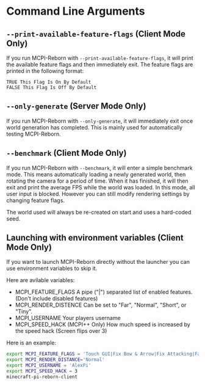 # Command Line Arguments

## ``--print-available-feature-flags`` (Client Mode Only)
If you run MCPI-Reborn with ``--print-available-feature-flags``, it will print the available feature flags and then immediately exit. The feature flags are printed in the following format:
```
TRUE This Flag Is On By Default
FALSE This Flag Is Off By Default
```

## ``--only-generate`` (Server Mode Only)
If you run MCPI-Reborn with ``--only-generate``, it will immediately exit once world generation has completed. This is mainly used for automatically testing MCPI-Reborn.

## ``--benchmark`` (Client Mode Only)
If you run MCPI-Reborn with ``--benchmark``, it will enter a simple benchmark mode. This means automatically loading a newly generated world, then rotating the camera for a period of time. When it has finished, it will then exit and print the average FPS while the world was loaded. In this mode, all user input is blocked. However you can still modify rendering settings by changing feature flags.

The world used will always be re-created on start and uses a hard-coded seed.

## Launching with environment variables (Client Mode Only)
If you want to launch MCPI-Reborn directly without the launcher you can use environment variables to skip it.

Here are avilable variables:
- MCPI\_FEATURE\_FLAGS A pipe ("|") separated list of enabled features. (Don't include disabled features)
- MCPI\_RENDER\_DISTENCE Can be set to "Far", "Normal", "Short", or "Tiny".
- MCPI_USERNAME Your players username
- MCPI\_SPEED\_HACK (MCPI++ Only) How much speed is increased by the speed hack (Screen flips over 3)

Here is an example:
```bash
export MCPI_FEATURE_FLAGS = 'Touch GUI|Fix Bow & Arrow|Fix Attacking|Fancy Graphics|Disable Autojump By Default|Display Nametags By Default|Fix Sign Placement|Show Block Outlines|Expand Creative Inventory|Remove Creative Mode Restrictions|Animated Water|Remove Invalid Item Background|Disable "gui_blocks" Atlas|Smooth Lighting|Fix Camera Rendering|Implement Chat|Implement Death Messages|Implement Game-Mode Switching|Allow Joining Survival Servers|Miscellaneous Input Fixes|Bind "Q" Key To Item Dropping|Bind Common Toggleable Options To Function Keys|Render Selected Item Text|External Server Support|Load Language Files|Implement Sound Engine|Hide Death Messages'
export MCPI_RENDER_DISTANCE='Normal'
export MCPI_USERNAME = 'AlexPi'
export MCPI_SPEED_HACK = 3
minecraft-pi-reborn-client
```
